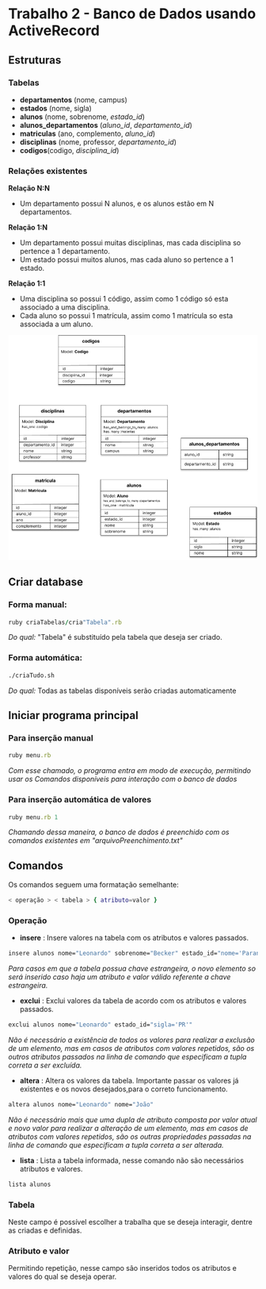 # Trabalho 2 - Banco de Dados usando ActiveRecord

## Estruturas

### Tabelas

* **departamentos** (nome, campus)
* **estados** (nome, sigla)
* **alunos** (nome, sobrenome, *estado_id*)
* **alunos_departamentos** (*aluno_id*, *departamento_id*)
* **matriculas** (ano, complemento, *aluno_id*)
* **disciplinas** (nome, professor, *departamento_id*)
* **codigos**(codigo, *disciplina_id*)

### Relações existentes

**Relação N:N**   

* Um departamento possui N alunos, e os alunos estão em N departamentos.

**Relação 1:N**   

* Um departamento possui muitas disciplinas, mas cada disciplina so pertence a 1 departamento.
* Um estado possui muitos alunos, mas cada aluno so pertence a 1 estado.

**Relação 1:1**   

* Uma disciplina so possui 1 código, assim como 1 código só esta associado a uma disciplina.
* Cada aluno so possui 1 matrícula, assim como 1 matrícula so esta associada a um aluno.     

![](./images/diagram.png)

## Criar database

### Forma manual:

~~~ruby
ruby criaTabelas/cria"Tabela".rb
~~~
_Do qual:_ "Tabela" é substituído pela tabela que deseja ser criado.

### Forma automática:
~~~bash
./criaTudo.sh
~~~
_Do qual:_ Todas as tabelas disponíveis serão criadas automaticamente


## Iniciar programa principal

### Para inserção manual

~~~ruby
ruby menu.rb
~~~
_Com esse chamado, o programa entra em modo de execução, permitindo usar os Comandos disponíveis para interação com o banco de dados_

### Para inserção automática de valores
~~~ruby
ruby menu.rb 1
~~~
_Chamando dessa maneira, o banco de dados é preenchido com os comandos existentes em "arquivoPreenchimento.txt"_


## Comandos
Os comandos seguem uma formatação semelhante:
~~~bash
< operação > < tabela > { atributo=valor }
~~~

### Operação
* **insere** : Insere valores na tabela com os atributos e valores passados.
~~~bash
insere alunos nome="Leonardo" sobrenome="Becker" estado_id="nome='Parana'"
~~~
*Para casos em que a tabela possua chave estrangeira, o novo elemento so será inserido caso haja um atributo e valor válido referente a chave estrangeira.*  

* **exclui** : Exclui valores da tabela de acordo com os atributos e valores passados.
~~~bash
exclui alunos nome="Leonardo" estado_id="sigla='PR'"
~~~
*Não é necessário a existência de todos os valores para realizar a exclusão de um elemento, mas em casos de atributos com valores repetidos, são os outros atributos passados na linha de comando que especificam a tupla correta a ser excluída.*

* **altera** : Altera os valores da tabela. Importante passar os valores já existentes e os novos desejados,para o correto funcionamento.
~~~bash
altera alunos nome="Leonardo" nome="João"
~~~ 
*Não é necessário mais que uma dupla de atributo composta por valor atual e novo valor para realizar a alteração de um elemento, mas em casos de atributos com valores repetidos, são os outras propriedades passadas na linha de comando que especificam a tupla correta a ser alterada.*   
* **lista** : Lista a tabela informada, nesse comando não são necessários atributos e valores.
~~~bash
lista alunos
~~~

### Tabela
Neste campo é possível escolher a trabalha que se deseja interagir, dentre as criadas e definidas.

### Atributo e valor
Permitindo repetição, nesse campo são inseridos todos os atributos e valores do qual se deseja operar.
